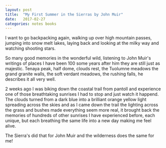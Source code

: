 ```yaml
---
layout: post
title:  "My First Summer in the Sierras by John Muir"
date:   2017-02-27
categories: notes books
---
```


I want to go backpacking again, walking up over high mountain passes, jumping into snow melt lakes, laying back and looking at the milky way and watching shooting stars.

So many good memories in the wonderful wild, listening to John Muir's writings of places I have been 100 some years after him they are still just as majestic.  Tenaya peak, half dome, clouds rest, the Tuolumne meadows the grand granite walls, the soft verdant meadows, the rushing falls, he describes it all very well.  

2 weeks ago I was biking down the coastal trail from pantoll and experience one of those breathtaking sunrises I had to stop and just watch it happend.  The clouds turned from a dark blue into a brilliant orange yellow light spreading across the skies and as I came down the trail the lighting across the grass and bushes made everything seem more real, it brought back the memories of hundreds of other sunrises I have experienced before, each unique, but each breathing the same life into a new day making me feel alive.

The Sierra's did that for John Muir and the wilderness does the same for me!
